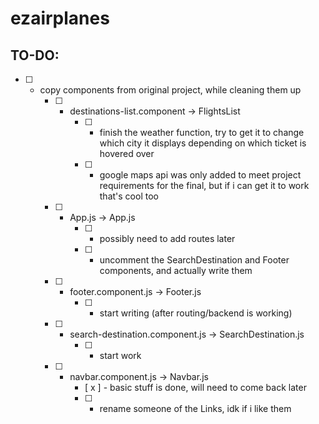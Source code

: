 # ezairplanes

## TO-DO: 
* [ ] - copy components from original project, while cleaning them up 
    * [ ] - destinations-list.component -> FlightsList
        * [ ] - finish the weather function, try to get it to change which city it displays depending on which ticket is hovered over 
        * [ ] - google maps api was only added to meet project requirements for the final, but if i can get it to work that's cool too 
    * [ ] - App.js -> App.js
        * [ ] - possibly need to add routes later
        * [ ] - uncomment the SearchDestination and Footer components, and actually write them 
    * [ ] - footer.component.js -> Footer.js
        * [ ] - start writing (after routing/backend is working)
    * [ ] - search-destination.component.js -> SearchDestination.js
        * [ ] - start work 
    * [ ] - navbar.component.js -> Navbar.js
        * [ x ] - basic stuff is done, will need to come back later
        * [ ] - rename someone of the Links, idk if i like them